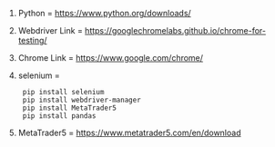 
1. Python          = https://www.python.org/downloads/

2. Webdriver Link  = https://googlechromelabs.github.io/chrome-for-testing/

3. Chrome    Link  = https://www.google.com/chrome/
   
4. selenium     =   

		pip install selenium
   		pip install webdriver-manager
   		pip install MetaTrader5
   		pip install pandas

5. MetaTrader5 = https://www.metatrader5.com/en/download 

